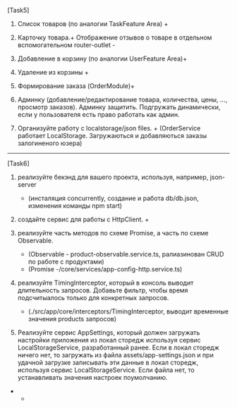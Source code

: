 [Task5]
1. Список товаров (по аналогии TaskFeature Area) + 

2. Карточку товара.+   Отображение отзывов о товаре в отдельном вспомогательном router-outlet -

3. Добавление в корзину (по аналогии UserFeature Area)+

4. Удаление из корзины  +

5. Формирование заказа (OrderModule)+

6. Админку (добавление/редактирование товара, количества, цены, ..., просмотр заказов). 
   Админку защитить. Подгружать динамически, если у пользователя есть право работать как админ.

7. Организуйте работу с localstorage/json files. + (OrderService работает LocalStorage. Загружаються и добавляються заказы залогиненого юзера)




-------------------------------------------------------------------------------------------------------------------------------------------------
[Task6]

1. реализуйте бекэнд для вашего проекта, используя, например, json-server 
    + (инсталяция concurrently, создание и работа db/db.json, изменения команды npm start)

2. создайте сервис для работы с HttpClient.
    +
3. реализуйте часть методов по схеме Promise, а часть по схеме Observable.
    + (Observable - product-observable.service.ts, ралиазинован CRUD по работе с продуктами)             
    + (Promise -/core/services/app-config-http.service.ts)

4. реализуйте TimingInterceptor, который в консоль выводит длительность запросов. 
   Добавьте фильтр, чтобы время подсчитыалось только для конкретных запросов.
   + (./src/app/core/interceptors/TimingInterceptor,  выводит временные значения products запросов)

5. Реализуйте сервис AppSettings, который должен загружать настройки приложения из локал сторедж используя сервис LocalStorageService, 
   разработанный ранее. Если в локал сторедж ничего нет, то загружать из файла assets/app-settings.json и при удачной загрузке 
   записывать эти данные в локал сторедж, используя сервис LocalStorageService. Если файла нет, то устанавливать значения настроек поумолчанию.

+ -